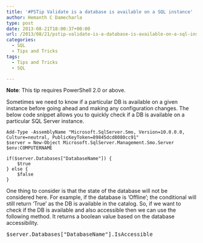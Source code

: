 ```yaml
---
title: '#PSTip Validate is a database is available on a SQL instance'
author: Hemanth C Damecharla
type: post
date: 2013-08-21T18:00:37+00:00
url: /2013/08/21/pstip-validate-is-a-database-is-available-on-a-sql-instance/
categories:
  - SQL
  - Tips and Tricks
tags:
  - Tips and Tricks
  - SQL

---
```

**Note**: This tip requires PowerShell 2.0 or above.

Sometimes we need to know if a particular DB is available on a given instance before going ahead and making any configuration changes. The below code snippet allows you to quickly check if a DB is available on a particular SQL Server instance.

```
Add-Type -AssemblyName "Microsoft.SqlServer.Smo, Version=10.0.0.0, Culture=neutral, PublicKeyToken=89845dcd8080cc91"
$server = New-Object Microsoft.SqlServer.Management.Smo.Server $env:COMPUTERNAME

if($server.Databases["DatabaseName"]) {
    $true
} else {
    $false
}
```

One thing to consider is that the state of the database will not be considered here. For example, if the database is &#8216;Offline&#8217;; the conditional will still return &#8216;True&#8217; as the DB is available in the catalog. So, if we want to check if the DB is available and also accessible then we can use the following method. It returns a boolean value based on the database accessibility.

<pre class="brush: powershell; title: ; notranslate" title="">$server.Databases["DatabaseName"].IsAccessible
</pre>